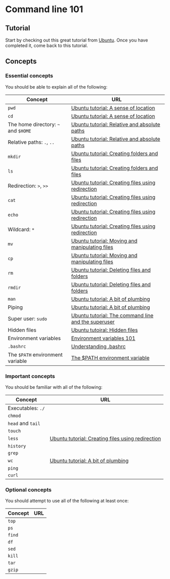 # Command line 101

## Tutorial

Start by checking out this great tutorial from
[Ubuntu](https://ubuntu.com/tutorials/command-line-for-beginners). Once you have
completed it, come back to this tutorial.

## Concepts

### Essential concepts

You should be able to explain all of the following:

| Concept                             | URL                                                                                                                                                 |
| ----------------------------------- | --------------------------------------------------------------------------------------------------------------------------------------------------- |
| `pwd`                               | [Ubuntu tutorial: A sense of location](https://ubuntu.com/tutorials/command-line-for-beginners#a-sense-of-location)                                 |
| `cd`                                | [Ubuntu tutorial: A sense of location](https://ubuntu.com/tutorials/command-line-for-beginners#4-creating-folders-and-files)                        |
| The home directory: `~` and `$HOME` | [Ubuntu tutorial: Relative and absolute paths](https://ubuntu.com/tutorials/command-line-for-beginners#relative-and-absolute-paths)                 |
| Relative paths: `.`, `..`           | [Ubuntu tutorial: Relative and absolute paths](https://ubuntu.com/tutorials/command-line-for-beginners#relative-and-absolute-paths)                 |
| `mkdir`                             | [Ubuntu tutorial: Creating folders and files](https://ubuntu.com/tutorials/command-line-for-beginners#4-creating-folders-and-files)                 |
| `ls`                                | [Ubuntu tutorial: Creating folders and files](https://ubuntu.com/tutorials/command-line-for-beginners#4-creating-folders-and-files)                 |
| Redirection: `>`, `>>`              | [Ubuntu tutorial: Creating files using redirection](https://ubuntu.com/tutorials/command-line-for-beginners#creating-files-using-redirection)       |
| `cat`                               | [Ubuntu tutorial: Creating files using redirection](https://ubuntu.com/tutorials/command-line-for-beginners#creating-files-using-redirection)       |
| `echo`                              | [Ubuntu tutorial: Creating files using redirection](https://ubuntu.com/tutorials/command-line-for-beginners#creating-files-using-redirection)       |
| Wildcard: `*`                       | [Ubuntu tutorial: Creating files using redirection](https://ubuntu.com/tutorials/command-line-for-beginners#creating-files-using-redirection)       |
| `mv`                                | [Ubuntu tutorial: Moving and manipulating files](https://ubuntu.com/tutorials/command-line-for-beginners#5-moving-and-manipulating-files)           |
| `cp`                                | [Ubuntu tutorial: Moving and manipulating files](https://ubuntu.com/tutorials/command-line-for-beginners#5-moving-and-manipulating-files)           |
| `rm`                                | [Ubuntu tutorial: Deleting files and folders](https://ubuntu.com/tutorials/command-line-for-beginners#deleting-files-and-folders)                   |
| `rmdir`                             | [Ubuntu tutorial: Deleting files and folders](https://ubuntu.com/tutorials/command-line-for-beginners#deleting-files-and-folders)                   |
| `man`                               | [Ubuntu tutorial: A bit of plumbing](https://ubuntu.com/tutorials/command-line-for-beginners#6-a-bit-of-plumbing)                                   |
| Piping                              | [Ubuntu tutorial: A bit of plumbing](https://ubuntu.com/tutorials/command-line-for-beginners#6-a-bit-of-plumbing)                                   |
| Super user: `sudo`                  | [Ubuntu tutorial: The command line and the superuser](https://ubuntu.com/tutorials/command-line-for-beginners#7-the-command-line-and-the-superuser) |
| Hidden files                        | [Ubuntu tutoiral: Hidden files](https://ubuntu.com/tutorials/command-line-for-beginners#8-hidden-files)                                             |
| Environment variables               | [Environment variables 101](./env-var.md)                                                                                                           |
| `.bashrc`                           | [Understanding .bashrc](./bashrc.md)                                                                                                                |
| The `$PATH` environment variable    | [The $PATH environment variable](./path.md)                                                                                                         |

### Important concepts

You should be familiar with all of the following:

| Concept           | URL                                                                                                                                           |
| ----------------- | --------------------------------------------------------------------------------------------------------------------------------------------- |
| Executables: `./` |                                                                                                                                               |
| `chmod`           |                                                                                                                                               |
| `head` and `tail` |                                                                                                                                               |
| `touch`           |                                                                                                                                               |
| `less`            | [Ubuntu tutorial: Creating files using redirection](https://ubuntu.com/tutorials/command-line-for-beginners#creating-files-using-redirection) |
| `history`         |                                                                                                                                               |
| `grep`            |                                                                                                                                               |
| `wc`              | [Ubuntu tutorial: A bit of plumbing](https://ubuntu.com/tutorials/command-line-for-beginners#6-a-bit-of-plumbing)                             |
| `ping`            |                                                                                                                                               |
| `curl`            |                                                                                                                                               |

### Optional concepts

You should attempt to use all of the following at least once:

| Concept | URL |
| ------- | --- |
| `top`   |     |
| `ps`    |     |
| `find`  |     |
| `df`    |     |
| `sed`   |     |
| `kill`  |     |
| `tar`   |     |
| `gzip`  |     |
